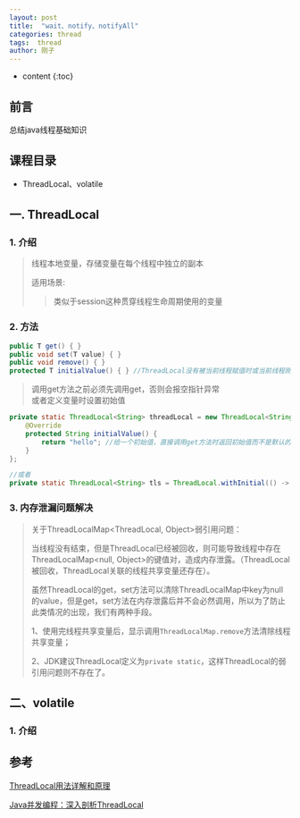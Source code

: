 ```yaml
---
layout: post
title:  "wait、notify、notifyAll"
categories: thread
tags:  thread
author: 刚子
---
```


* content
{:toc}


## 前言

总结java线程基础知识

##  课程目录
* ThreadLocal、volatile









## 一. ThreadLocal

### 1. 介绍

> 线程本地变量，存储变量在每个线程中独立的副本
> 
> 适用场景: 
>
> > 类似于session这种贯穿线程生命周期使用的变量

### 2. 方法

```java
public T get() { }
public void set(T value) { }
public void remove() { }
protected T initialValue() { } //ThreadLocal没有被当前线程赋值时或当前线程刚调用remove方法后调用get方法，返回此方法值
```

> 调用get方法之前必须先调用get，否则会报空指针异常  
> 或者定义变量时设置初始值  

```java
private static ThreadLocal<String> threadLocal = new ThreadLocal<String>(){
    @Override
    protected String initialValue() {
        return "hello"; //给一个初始值，直接调用get方法时返回初始值而不是默认的null
    }
};

//或者
private static ThreadLocal<String> tls = ThreadLocal.withInitial(() -> "hello");
```

### 3. 内存泄漏问题解决

> 关于ThreadLocalMap<ThreadLocal, Object>弱引用问题：
> 
> 当线程没有结束，但是ThreadLocal已经被回收，则可能导致线程中存在ThreadLocalMap<null, Object>的键值对，造成内存泄露。（ThreadLocal被回收，ThreadLocal关联的线程共享变量还存在）。
> 
> 虽然ThreadLocal的get，set方法可以清除ThreadLocalMap中key为null的value，但是get，set方法在内存泄露后并不会必然调用，所以为了防止此类情况的出现，我们有两种手段。
> 
> 1、使用完线程共享变量后，显示调用`ThreadLocalMap.remove`方法清除线程共享变量；
> 
> 2、JDK建议ThreadLocal定义为`private static`，这样ThreadLocal的弱引用问题则不存在了。

## 二、volatile

### 1. 介绍




## 参考
[ThreadLocal用法详解和原理](https://www.cnblogs.com/coshaho/p/5127135.html)

[Java并发编程：深入剖析ThreadLocal](https://www.cnblogs.com/dolphin0520/p/3920407.html)
